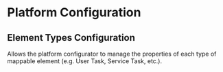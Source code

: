 # Platform Configuration

## Element Types Configuration
Allows the platform configurator to manage the properties of each type of mappable element (e.g. User Task, Service Task, etc.).

## 
